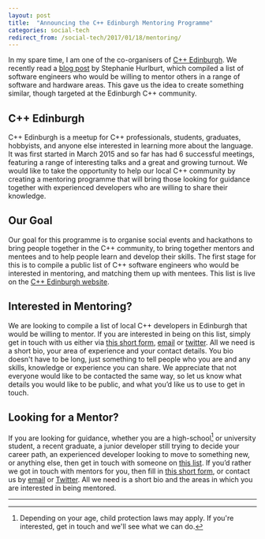 ```yaml
---
layout: post
title:  "Announcing the C++ Edinburgh Mentoring Programme"
categories: social-tech
redirect_from: /social-tech/2017/01/18/mentoring/
---
```


In my spare time, I am one of the co-organisers of [C++ Edinburgh][cpp-edinburgh-website]. We recently read a [blog post][stephanie-blog] by Stephanie Hurlburt, which compiled a list of software engineers who would be willing to mentor others in a range of software and hardware areas. This gave us the idea to create something similar, though targeted at the Edinburgh C\+\+ community.

## C++ Edinburgh

C\+\+ Edinburgh is a meetup for C\+\+ professionals, students, graduates, hobbyists, and anyone else interested in learning more about the language. It was first started in March 2015 and so far has had 6 successful meetings, featuring a range of interesting talks and a great and growing turnout. We would like to take the opportunity to help our local C\+\+ community by creating a mentoring programme that will bring those looking for guidance together with experienced developers who are willing to share their knowledge.

## Our Goal

Our goal for this programme is to organise social events and hackathons to bring people together in the C\+\+ community, to bring together mentors and mentees and to help people learn and develop their skills. The first stage for this is to compile a public list of C\+\+ software engineers who would be interested in mentoring, and matching them up with mentees. This list is live on the [C\+\+ Edinburgh website][mentor-list].

## Interested in Mentoring?

We are looking to compile a list of local C\+\+ developers in Edinburgh that would be willing to mentor. If you are interested in being on this list, simply get in touch with us either via [this short form][mentor-form], [email][edi-email] or [twitter][edi-twitter]. All we need is a short bio, your area of experience and your contact details. You bio doesn't have to be long, just something to tell people who you are and any skills, knowledge or experience you can share. We appreciate that not everyone would like to be contacted the same way, so let us know what details you would like to be public, and what you’d like us to use to get in touch.

## Looking for a Mentor?

If you are looking for guidance, whether you are a high-school[^1] or university student, a recent graduate, a junior developer still trying to decide your career path, an experienced developer looking to move to something new, or anything else, then get in touch with someone on [this list][mentor-list]. If you’d rather we got in touch with mentors for you, then fill in [this short form][mentee-form], or contact us by [email][edi-email] or [Twitter][edi-twitter]. All we need is a short bio and the areas in which you are interested in being mentored.

[^1]: Depending on your age, child protection laws may apply. If you're interested, get in touch and we'll see what we can do.

[cpp-edinburgh-website]: http://cppedinburgh.uk/
[stephanie-blog]: http://stephaniehurlburt.com/blog/2016/11/14/list-of-engineers-willing-to-mentor-you
[edi-email]: mailto:cppedinburgh@gmail.com
[edi-twitter]: https://twitter.com/cppedinburgh
[mentor-list]: http://cppedinburgh.uk/mentorships.html
[mentor-form]: https://cppedinburgh.typeform.com/to/YCAPwf
[mentee-form]: https://cppedinburgh.typeform.com/to/riF7zb

-----------------
